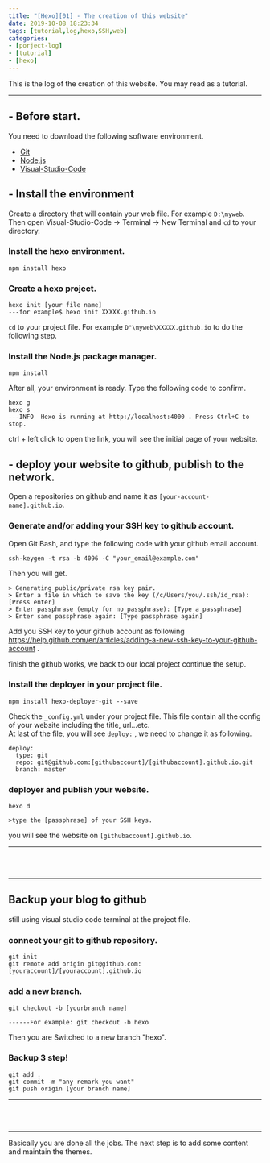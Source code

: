 ```yaml
---
title: "[Hexo][01] - The creation of this website"
date: 2019-10-08 18:23:34
tags: [tutorial,log,hexo,SSH,web]
categories: 
- [porject-log]
- [tutorial]
- [hexo]
---
```


This is the log of the creation of this website. You may read as a tutorial.
___

##  - Before start. ##
You need to download the following software environment.

* [Git](https://git-scm.com/ "Git") 
* [Node.js](https://nodejs.org/en/ "Node.js")
* [Visual-Studio-Code](https://code.visualstudio.com/ "Visual Studio Code")

##  - Install the environment ##

Create a directory that will contain your web file. For example `D:\myweb`. <br>
Then open Visual-Studio-Code -> Terminal -> New Terminal and `cd` to your directory.

### Install the hexo environment. ###
~~~
npm install hexo
~~~

### Create a hexo project. ###
~~~
hexo init [your file name]
---for example$ hexo init XXXXX.github.io
~~~

`cd` to your project file. For example `D"\myweb\XXXXX.github.io` to do the following step. <br>
### Install the Node.js package manager. ###
~~~
npm install
~~~
After all, your environment is ready. Type the following code to confirm.
~~~
hexo g
hexo s
---INFO  Hexo is running at http://localhost:4000 . Press Ctrl+C to stop.
~~~
ctrl + left click to open the link, you will see the initial page of your website.


##  - deploy your website to github, publish to the network. ##

Open a repositories on github and name it as `[your-account-name].github.io`.


### Generate and/or adding your SSH key to github account. ###
Open Git Bash, and type the following code with your github email account.
~~~
ssh-keygen -t rsa -b 4096 -C "your_email@example.com"
~~~
Then you will get.
~~~
> Generating public/private rsa key pair.
> Enter a file in which to save the key (/c/Users/you/.ssh/id_rsa):[Press enter]
> Enter passphrase (empty for no passphrase): [Type a passphrase]
> Enter same passphrase again: [Type passphrase again]
~~~
Add you SSH key to your github account as following https://help.github.com/en/articles/adding-a-new-ssh-key-to-your-github-account .

finish the github works, we back to our local project continue the setup.

### Install the deployer in your project file. ###
~~~
npm install hexo-deployer-git --save
~~~

Check the `_config.yml`  under your project file. This file contain all the config of your website including the title, url...etc. <br>
At last of the file, you will see `deploy:` , we need to change it as following.
~~~
deploy:
  type: git
  repo: git@github.com:[githubaccount]/[githubaccount].github.io.git
  branch: master
~~~

### deployer and publish your website. ###

~~~
hexo d

>type the [passphrase] of your SSH keys. 
~~~

you will see the website on `[githubaccount].github.io`.

___
<br></br>
___


## Backup your blog to github ##

still using visual studio code terminal at the project file.

### connect your git to github repository. ### 
~~~
git init
git remote add origin git@github.com:[youraccount]/[youraccount].github.io
~~~

### add a new branch. ###
~~~
git checkout -b [yourbranch name]

------For example: git checkout -b hexo
~~~
Then you are Switched to a new branch "hexo".

### Backup 3 step! ###
~~~
git add .
git commit -m "any remark you want"
git push origin [your branch name]
~~~

___
<br></br>
___

Basically you are done all the jobs. The next step is to add some content and maintain the themes.
